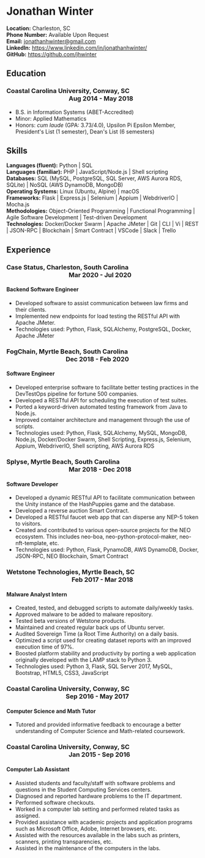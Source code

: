 # Jonathan Winter

**Location:** Charleston, SC  
**Phone Number:** Available Upon Request  
**Email:** jonathanhwinter@gmail.com    
**LinkedIn:** <https://www.linkedin.com/in/jonathanhwinter/>    
**GitHub:** <https://github.com/jhwinter>    

## Education
### Coastal Carolina University, Conway, SC&nbsp; &nbsp; &nbsp; &nbsp; &nbsp; &nbsp; &nbsp; &nbsp;&nbsp; &nbsp; &nbsp; &nbsp; &nbsp; &nbsp; &nbsp; &nbsp; &nbsp; &nbsp; &nbsp; &nbsp; &nbsp; &nbsp; &nbsp; &nbsp; &nbsp; &nbsp; &nbsp; &nbsp; &nbsp; &nbsp; &nbsp; &nbsp; &nbsp; &nbsp; &nbsp; &nbsp; &nbsp; &nbsp; &nbsp; &nbsp; &nbsp; &nbsp; &nbsp; &nbsp; &nbsp; Aug 2014 - May 2018
* B.S. in Information Systems (ABET-Accredited) 
* Minor: Applied Mathematics
* Honors: *cum laude* (GPA: 3.73/4.0), Upsilon Pi Epsilon Member, President's List (1 semester), Dean's List (6 semesters)

## Skills
**Languages (fluent):** Python | SQL <br />
**Languages (familiar):** PHP | JavaScript/Node.js | Shell scripting <br />
**Databases:** SQL (MySQL, PostgreSQL, SQL Server, AWS Aurora RDS, SQLite) | NoSQL (AWS DynamoDB, MongoDB) <br />
**Operating Systems:** Linux (Ubuntu, Alpine) | macOS <br />
**Frameworks:** Flask | Express.js | Selenium | Appium | WebdriverIO | Mocha.js <br />
**Methodologies:** Object-Oriented Programming | Functional Programming | Agile Software Development | Test-driven Development <br />
**Technologies:** Docker/Docker Swarm | Apache JMeter | Git | CLI | Vi | REST | JSON-RPC | Blockchain | Smart Contract | VSCode | Slack | Trello <br />

## Experience

### Case Status, Charleston, South Carolina &nbsp; &nbsp; &nbsp; &nbsp; &nbsp; &nbsp; &nbsp; &nbsp; &nbsp; &nbsp; &nbsp; &nbsp; &nbsp; &nbsp; &nbsp; &nbsp; &nbsp; &nbsp; &nbsp; &nbsp; &nbsp; &nbsp; &nbsp; &nbsp; &nbsp; &nbsp; &nbsp; &nbsp; &nbsp; &nbsp; &nbsp; &nbsp; &nbsp; &nbsp; &nbsp; &nbsp; &nbsp; &nbsp; &nbsp; &nbsp; &nbsp; &nbsp; &nbsp; &nbsp; Mar 2020 - Jul 2020
#### Backend Software Engineer
* Developed software to assist communication between law firms and their clients.
* Implemented new endpoints for load testing the RESTful API with Apache JMeter.
* Technologies used: Python, Flask, SQLAlchemy, PostgreSQL, Docker, Apache JMeter

### FogChain, Myrtle Beach, South Carolina &nbsp; &nbsp; &nbsp; &nbsp; &nbsp; &nbsp; &nbsp; &nbsp; &nbsp; &nbsp; &nbsp; &nbsp; &nbsp; &nbsp; &nbsp; &nbsp; &nbsp; &nbsp; &nbsp; &nbsp; &nbsp; &nbsp; &nbsp; &nbsp; &nbsp; &nbsp; &nbsp; &nbsp; &nbsp; &nbsp; &nbsp; &nbsp; &nbsp; &nbsp; &nbsp; &nbsp; &nbsp; &nbsp; &nbsp; &nbsp; &nbsp; &nbsp; &nbsp; &nbsp; Dec 2018 - Feb 2020
#### Software Engineer
* Developed enterprise software to facilitate better testing practices in the DevTestOps pipeline for fortune 500 companies.
* Developed a RESTful API for scheduling the execution of test suites.
* Ported a keyword-driven automated testing framework from Java to Node.js.
* Improved container architecture and management through the use of scripts.
* Technologies used: Python, Flask, SQLAlchemy, MySQL, MongoDB, Node.js, Docker/Docker Swarm, Shell Scripting, Express.js, Selenium, Appium, WebdriverIO, Shell scripting, AWS Aurora RDS

### Splyse, Myrtle Beach, South Carolina &nbsp; &nbsp; &nbsp; &nbsp; &nbsp; &nbsp; &nbsp; &nbsp; &nbsp; &nbsp; &nbsp; &nbsp; &nbsp; &nbsp; &nbsp; &nbsp; &nbsp; &nbsp; &nbsp; &nbsp; &nbsp; &nbsp; &nbsp; &nbsp; &nbsp; &nbsp; &nbsp; &nbsp; &nbsp; &nbsp; &nbsp; &nbsp; &nbsp; &nbsp; &nbsp; &nbsp; &nbsp; &nbsp; &nbsp; &nbsp; &nbsp; &nbsp; &nbsp; &nbsp; &nbsp; &nbsp; &nbsp; Mar 2018 - Dec 2018
#### Software Developer
* Developed a dynamic RESTful API to facilitate communication between the Unity instance of the HashPuppies game and the database.
* Developed a reverse auction Smart Contract.
* Developed a RESTful faucet web app that can disperse any NEP-5 token to visitors.
* Created and contributed to various open-source projects for the NEO ecosystem. This includes neo-boa, neo-python-protocol-maker, neo-nft-template, etc.
* Technologies used: Python, Flask, PynamoDB, AWS DynamoDB, Docker, JSON-RPC, NEO Blockchain, Smart Contract

### Wetstone Technologies, Myrtle Beach, SC &nbsp; &nbsp; &nbsp; &nbsp; &nbsp; &nbsp; &nbsp; &nbsp; &nbsp; &nbsp; &nbsp; &nbsp; &nbsp; &nbsp; &nbsp; &nbsp; &nbsp; &nbsp; &nbsp; &nbsp; &nbsp; &nbsp; &nbsp; &nbsp; &nbsp; &nbsp; &nbsp; &nbsp; &nbsp; &nbsp; &nbsp; &nbsp; &nbsp; &nbsp; &nbsp; &nbsp; &nbsp; &nbsp; &nbsp; &nbsp; &nbsp; &nbsp; &nbsp; Feb 2017 - Mar 2018
#### Malware Analyst Intern
* Created, tested, and debugged scripts to automate daily/weekly tasks.
* Approved malware to be added to malware repository.
* Tested beta versions of Wetstone products.
* Maintained and created regular back ups of Ubuntu server.
* Audited Sovereign Time (a Root Time Authority) on a daily basis.
* Optimized a script used for creating dataset reports with an improved execution time of 97%.
* Boosted platform stability and productivity by porting a web application originally developed with the LAMP stack  to Python 3.
* Technologies used: Python 3, Flask, SQL Server 2017, MySQL, Bootstrap, HTML5, CSS3, JavaScript

### Coastal Carolina University, Conway, SC &nbsp; &nbsp; &nbsp; &nbsp; &nbsp; &nbsp; &nbsp; &nbsp; &nbsp; &nbsp; &nbsp; &nbsp; &nbsp; &nbsp; &nbsp; &nbsp; &nbsp; &nbsp; &nbsp; &nbsp; &nbsp; &nbsp; &nbsp; &nbsp; &nbsp; &nbsp; &nbsp; &nbsp; &nbsp; &nbsp; &nbsp; &nbsp; &nbsp; &nbsp; &nbsp; &nbsp; &nbsp; &nbsp; &nbsp; &nbsp; &nbsp; &nbsp; &nbsp; Sep 2016 - May 2017
#### Computer Science and Math Tutor
* Tutored and provided informative feedback to encourage a better understanding of Computer Science and Math-related coursework.

### Coastal Carolina University, Conway, SC &nbsp; &nbsp; &nbsp; &nbsp; &nbsp; &nbsp; &nbsp; &nbsp; &nbsp; &nbsp; &nbsp; &nbsp; &nbsp; &nbsp; &nbsp; &nbsp; &nbsp; &nbsp; &nbsp; &nbsp; &nbsp; &nbsp; &nbsp; &nbsp; &nbsp; &nbsp; &nbsp; &nbsp; &nbsp; &nbsp; &nbsp; &nbsp; &nbsp; &nbsp; &nbsp; &nbsp; &nbsp; &nbsp; &nbsp; &nbsp; &nbsp; &nbsp; &nbsp; &nbsp; Jan 2015 - Sep 2016
#### Computer Lab Assistant
* Assisted students and faculty/staff with software problems and questions in the Student Computing Services centers.
* Diagnosed and reported hardware problems to the IT department.
* Performed software checkouts.
* Worked in a computer lab setting and performed related tasks as assigned.
* Provided assistance with academic projects and application programs such as Microsoft Office,  Adobe,  Internet browsers, etc.
* Assisted with the resources available in the labs such as printers, scanners, printing transparencies, etc.
* Assisted in the maintenance of the computers in the labs.

